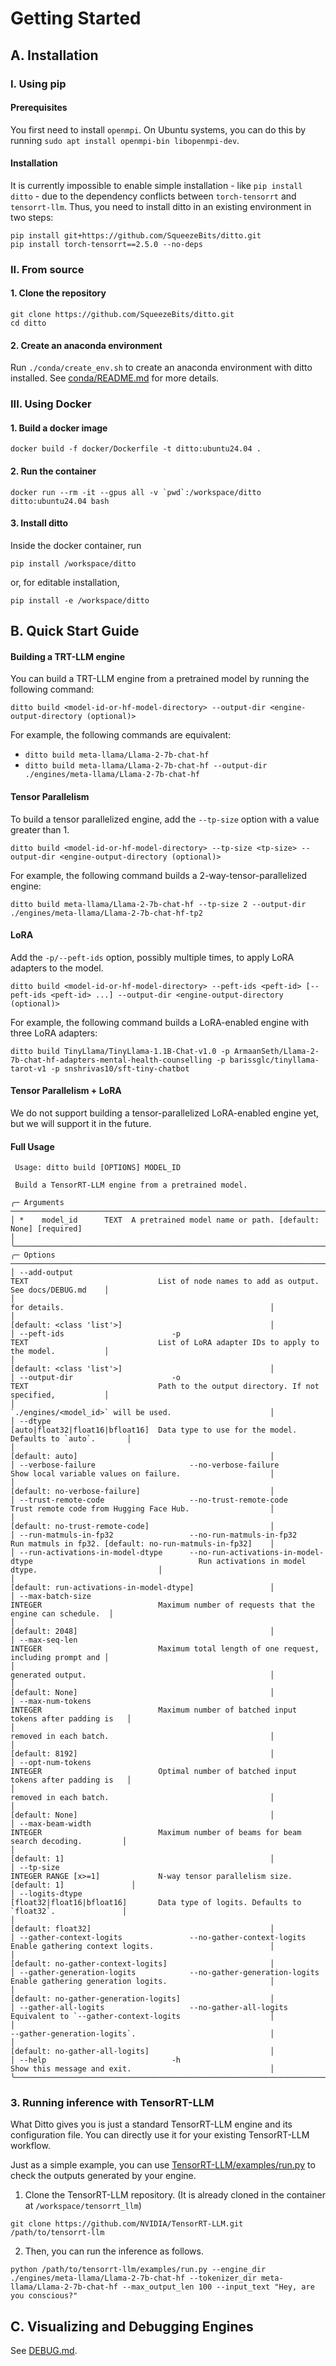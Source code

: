 # Getting Started

## A. Installation

### I. Using pip

#### Prerequisites
You first need to install `openmpi`. On Ubuntu systems, you can do this by running `sudo apt install openmpi-bin libopenmpi-dev`.

#### Installation
It is currently impossible to enable simple installation - like `pip install ditto` - due to the dependency conflicts between `torch-tensorrt` and `tensorrt-llm`. Thus, you need to install ditto in an existing environment in two steps:

```
pip install git+https://github.com/SqueezeBits/ditto.git
pip install torch-tensorrt==2.5.0 --no-deps
```

### II. From source
#### 1. Clone the repository
```
git clone https://github.com/SqueezeBits/ditto.git
cd ditto
```

#### 2. Create an anaconda environment
Run `./conda/create_env.sh` to create an anaconda environment with ditto installed.
See [conda/README.md](../conda/README.md) for more details.

### III. Using Docker
#### 1. Build a docker image
```
docker build -f docker/Dockerfile -t ditto:ubuntu24.04 .
```

#### 2. Run the container
```
docker run --rm -it --gpus all -v `pwd`:/workspace/ditto ditto:ubuntu24.04 bash
```

#### 3. Install ditto
Inside the docker container, run
```
pip install /workspace/ditto
```
or, for editable installation,
```
pip install -e /workspace/ditto
```


## B. Quick Start Guide

#### Building a TRT-LLM engine
You can build a TRT-LLM engine from a pretrained model by running the following command:
```
ditto build <model-id-or-hf-model-directory> --output-dir <engine-output-directory (optional)>
```
For example, the following commands are equivalent:
* `ditto build meta-llama/Llama-2-7b-chat-hf`
* `ditto build meta-llama/Llama-2-7b-chat-hf --output-dir ./engines/meta-llama/Llama-2-7b-chat-hf`

#### Tensor Parallelism
To build a tensor parallelized engine, add the `--tp-size` option with a value greater than 1.
```
ditto build <model-id-or-hf-model-directory> --tp-size <tp-size> --output-dir <engine-output-directory (optional)>
```
For example, the following command builds a 2-way-tensor-parallelized engine:
```
ditto build meta-llama/Llama-2-7b-chat-hf --tp-size 2 --output-dir ./engines/meta-llama/Llama-2-7b-chat-hf-tp2
```

#### LoRA
Add the `-p/--peft-ids` option, possibly multiple times, to apply LoRA adapters to the model.
```
ditto build <model-id-or-hf-model-directory> --peft-ids <peft-id> [--peft-ids <peft-id> ...] --output-dir <engine-output-directory (optional)>
```
For example, the following command builds a LoRA-enabled engine with three LoRA adapters:
```
ditto build TinyLlama/TinyLlama-1.1B-Chat-v1.0 -p ArmaanSeth/Llama-2-7b-chat-hf-adapters-mental-health-counselling -p barissglc/tinyllama-tarot-v1 -p snshrivas10/sft-tiny-chatbot
```

#### Tensor Parallelism + LoRA
We do not support building a tensor-parallelized LoRA-enabled engine yet, but we will support it in the future.

#### Full Usage
```
 Usage: ditto build [OPTIONS] MODEL_ID                                                                                                                                     
                                                                                                                                                                           
 Build a TensorRT-LLM engine from a pretrained model.                                                                                                                      
                                                                                                                                                                           
╭─ Arguments ─────────────────────────────────────────────────────────────────────────────────────────────────────────────────────────────────────────────────────────────╮
│ *    model_id      TEXT  A pretrained model name or path. [default: None] [required]                                                                                    │
╰─────────────────────────────────────────────────────────────────────────────────────────────────────────────────────────────────────────────────────────────────────────╯
╭─ Options ───────────────────────────────────────────────────────────────────────────────────────────────────────────────────────────────────────────────────────────────╮
│ --add-output                                                                 TEXT                             List of node names to add as output. See docs/DEBUG.md    │
│                                                                                                               for details.                                              │
│                                                                                                               [default: <class 'list'>]                                 │
│ --peft-ids                        -p                                         TEXT                             List of LoRA adapter IDs to apply to the model.           │
│                                                                                                               [default: <class 'list'>]                                 │
│ --output-dir                      -o                                         TEXT                             Path to the output directory. If not specified,           │
│                                                                                                               `./engines/<model_id>` will be used.                      │
│ --dtype                                                                      [auto|float32|float16|bfloat16]  Data type to use for the model. Defaults to `auto`.       │
│                                                                                                               [default: auto]                                           │
│ --verbose-failure                     --no-verbose-failure                                                    Show local variable values on failure.                    │
│                                                                                                               [default: no-verbose-failure]                             │
│ --trust-remote-code                   --no-trust-remote-code                                                  Trust remote code from Hugging Face Hub.                  │
│                                                                                                               [default: no-trust-remote-code]                           │
│ --run-matmuls-in-fp32                 --no-run-matmuls-in-fp32                                                Run matmuls in fp32. [default: no-run-matmuls-in-fp32]    │
│ --run-activations-in-model-dtype      --no-run-activations-in-model-dtype                                     Run activations in model dtype.                           │
│                                                                                                               [default: run-activations-in-model-dtype]                 │
│ --max-batch-size                                                             INTEGER                          Maximum number of requests that the engine can schedule.  │
│                                                                                                               [default: 2048]                                           │
│ --max-seq-len                                                                INTEGER                          Maximum total length of one request, including prompt and │
│                                                                                                               generated output.                                         │
│                                                                                                               [default: None]                                           │
│ --max-num-tokens                                                             INTEGER                          Maximum number of batched input tokens after padding is   │
│                                                                                                               removed in each batch.                                    │
│                                                                                                               [default: 8192]                                           │
│ --opt-num-tokens                                                             INTEGER                          Optimal number of batched input tokens after padding is   │
│                                                                                                               removed in each batch.                                    │
│                                                                                                               [default: None]                                           │
│ --max-beam-width                                                             INTEGER                          Maximum number of beams for beam search decoding.         │
│                                                                                                               [default: 1]                                              │
│ --tp-size                                                                    INTEGER RANGE [x>=1]             N-way tensor parallelism size. [default: 1]               │
│ --logits-dtype                                                               [float32|float16|bfloat16]       Data type of logits. Defaults to `float32`.               │
│                                                                                                               [default: float32]                                        │
│ --gather-context-logits               --no-gather-context-logits                                              Enable gathering context logits.                          │
│                                                                                                               [default: no-gather-context-logits]                       │
│ --gather-generation-logits            --no-gather-generation-logits                                           Enable gathering generation logits.                       │
│                                                                                                               [default: no-gather-generation-logits]                    │
│ --gather-all-logits                   --no-gather-all-logits                                                  Equivalent to `--gather-context-logits                    │
│                                                                                                               --gather-generation-logits`.                              │
│                                                                                                               [default: no-gather-all-logits]                           │
│ --help                            -h                                                                          Show this message and exit.                               │
╰─────────────────────────────────────────────────────────────────────────────────────────────────────────────────────────────────────────────────────────────────────────╯
```


### 3. Running inference with TensorRT-LLM
What Ditto gives you is just a standard TensorRT-LLM engine and its configuration file. You can directly use it for your existing TensorRT-LLM workflow.

Just as a simple example, you can use [TensorRT-LLM/examples/run.py](https://github.com/NVIDIA/TensorRT-LLM/blob/v0.16.0/examples/run.py) to check the outputs generated by your engine.

1. Clone the TensorRT-LLM repository. (It is already cloned in the container at `/workspace/tensorrt_llm`)
```
git clone https://github.com/NVIDIA/TensorRT-LLM.git /path/to/tensorrt-llm
```

2. Then, you can run the inference as follows.
```
python /path/to/tensorrt-llm/examples/run.py --engine_dir ./engines/meta-llama/Llama-2-7b-chat-hf --tokenizer_dir meta-llama/Llama-2-7b-chat-hf --max_output_len 100 --input_text "Hey, are you conscious?"
```

## C. Visualizing and Debugging Engines
See [DEBUG.md](./DEBUG.md).
